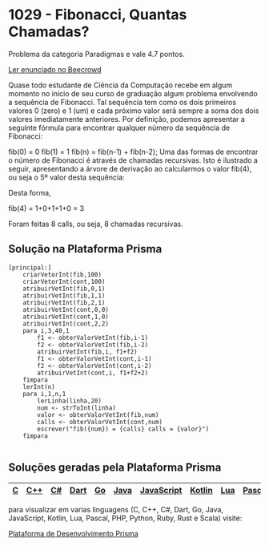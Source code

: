 # 1029 - Fibonacci, Quantas Chamadas?

Problema da categoria Paradigmas e vale 4.7 pontos.

[Ler enunciado no Beecrowd](https://www.beecrowd.com.br/judge/en/problems/view/1029)


Quase todo estudante de Ciência da Computação recebe em algum momento no início de seu curso de graduação algum problema envolvendo a sequência de Fibonacci. Tal sequência tem como os dois primeiros valores 0 (zero) e 1 (um) e cada próximo valor será sempre a soma dos dois valores imediatamente anteriores. Por definição, podemos apresentar a seguinte fórmula para encontrar qualquer número da sequência de Fibonacci:

fib(0) = 0
fib(1) = 1
fib(n) = fib(n-1) + fib(n-2);
Uma das formas de encontrar o número de Fibonacci é através de chamadas recursivas. Isto é ilustrado a seguir, apresentando a árvore de derivação ao calcularmos o valor fib(4), ou seja o 5º valor desta sequência:
 


Desta forma,


fib(4) = 1+0+1+1+0 = 3

Foram feitas 8 calls, ou seja, 8 chamadas recursivas.

## Solução na Plataforma Prisma
``` 
[principal:]
    criarVetorInt(fib,100)
    criarVetorInt(cont,100)
	atribuirVetInt(fib,0,1)
	atribuirVetInt(fib,1,1)
	atribuirVetInt(fib,2,1)
	atribuirVetInt(cont,0,0)
	atribuirVetInt(cont,1,0)
	atribuirVetInt(cont,2,2)
	para i,3,40,1
		f1 <- obterValorVetInt(fib,i-1)
		f2 <- obterValorVetInt(fib,i-2)
		atribuirVetInt(fib,i, f1+f2)
		f1 <- obterValorVetInt(cont,i-1)
		f2 <- obterValorVetInt(cont,i-2)
		atribuirVetInt(cont,i, f1+f2+2)		
	fimpara
	lerInt(n)
	para i,1,n,1
		lerLinha(linha,20)
		num <- strToInt(linha)
		valor <- obterValorVetInt(fib,num)
		calls <- obterValorVetInt(cont,num)
		escrever("fib({num}) = {calls} calls = {valor}")
	fimpara
   
```

## Soluções geradas pela Plataforma Prisma

|[C](https://www.prisma.dev.br/tela-demo-transpilado.html?idDemo=1029&categoria=Paradigmas&idTarget=1)|[C++](https://www.prisma.dev.br/tela-demo-transpilado.html?idDemo=1029&categoria=Paradigmas&idTarget=2)|[C#](https://www.prisma.dev.br/tela-demo-transpilado.html?idDemo=1029&categoria=Paradigmas&idTarget=3)|[Dart](https://www.prisma.dev.br/tela-demo-transpilado.html?idDemo=1029&categoria=Paradigmas&idTarget=4)|[Go](https://www.prisma.dev.br/tela-demo-transpilado.html?idDemo=1029&categoria=Paradigmas&idTarget=5)|[Java](https://www.prisma.dev.br/tela-demo-transpilado.html?idDemo=1029&categoria=Paradigmas&idTarget=6)|[JavaScript](https://www.prisma.dev.br/tela-demo-transpilado.html?idDemo=1029&categoria=Paradigmas&idTarget=7)|[Kotlin](https://www.prisma.dev.br/tela-demo-transpilado.html?idDemo=1029&categoria=Paradigmas&idTarget=8)|[Lua](https://www.prisma.dev.br/tela-demo-transpilado.html?idDemo=1029&categoria=Paradigmas&idTarget=9)|[Pascal](https://www.prisma.dev.br/tela-demo-transpilado.html?idDemo=1029&categoria=Paradigmas&idTarget=10)|[PHP](https://www.prisma.dev.br/tela-demo-transpilado.html?idDemo=1029&categoria=Paradigmas&idTarget=11)|[Python](https://www.prisma.dev.br/tela-demo-transpilado.html?idDemo=1029&categoria=Paradigmas&idTarget=12)|[Ruby](https://www.prisma.dev.br/tela-demo-transpilado.html?idDemo=1029&categoria=Paradigmas&idTarget=13)|[Rust](https://www.prisma.dev.br/tela-demo-transpilado.html?idDemo=1029&categoria=Paradigmas&idTarget=14)|[Scala](https://www.prisma.dev.br/tela-demo-transpilado.html?idDemo=1029&categoria=Paradigmas&idTarget=15)|
 --- | --- | --- | --- | --- | --- | --- | --- | --- | --- | --- | --- | --- | --- | --- |

para visualizar em varias linguagens (C, C++, C#, Dart, Go, Java, JavaScript, Kotlin, Lua, Pascal, PHP, Python, Ruby, Rust e Scala) visite:

[Plataforma de Desenvolvimento Prisma](https://www.prisma.dev.br/tela-demo.html?idDemo=1029&categoria=Paradigmas)
